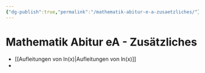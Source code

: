 ```yaml
---
{"dg-publish":true,"permalink":"/mathematik-abitur-e-a-zusaetzliches/"}
---
```


# Mathematik Abitur eA - Zusätzliches
- [[Aufleitungen von ln(x)\|Aufleitungen von ln(x)]]
- 